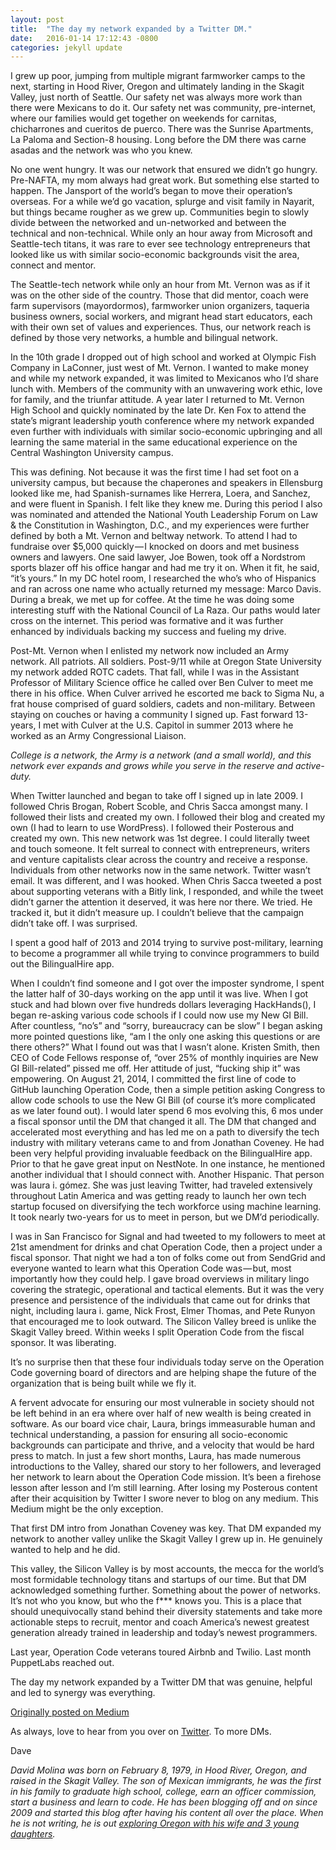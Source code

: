 ```yaml
---
layout: post
title:  "The day my network expanded by a Twitter DM."
date:   2016-01-14 17:12:43 -0800
categories: jekyll update
---
```

I grew up poor, jumping from multiple migrant farmworker camps to the next, starting in Hood River, Oregon and ultimately landing in the Skagit Valley, just north of Seattle. Our safety net was always more work than there were Mexicans to do it. Our safety net was community, pre-internet, where our families would get together on weekends for carnitas, chicharrones and cueritos de puerco. There was the Sunrise Apartments, La Paloma and Section-8 housing. Long before the DM there was carne asadas and the network was who you knew.

No one went hungry. It was our network that ensured we didn’t go hungry.
Pre-NAFTA, my mom always had great work. But something else started to happen. The Jansport of the world’s began to move their operation’s overseas. For a while we’d go vacation, splurge and visit family in Nayarit, but things became rougher as we grew up. Communities begin to slowly divide between the networked and un-networked and between the technical and non-technical.
While only an hour away from Microsoft and Seattle-tech titans, it was rare to ever see technology entrepreneurs that looked like us with similar socio-economic backgrounds visit the area, connect and mentor.

The Seattle-tech network while only an hour from Mt. Vernon was as if it was on the other side of the country. Those that did mentor, coach were farm supervisors (mayordormos), farmworker union organizers, taqueria business owners, social workers, and migrant head start educators, each with their own set of values and experiences. Thus, our network reach is defined by those very networks, a humble and bilingual network.

In the 10th grade I dropped out of high school and worked at Olympic Fish Company in LaConner, just west of Mt. Vernon. I wanted to make money and while my network expanded, it was limited to Mexicanos who I’d share lunch with. Members of the community with an unwavering work ethic, love for family, and the triunfar attitude. A year later I returned to Mt. Vernon High School and quickly nominated by the late Dr. Ken Fox to attend the state’s migrant leadership youth conference where my network expanded even further with individuals with similar socio-economic upbringing and all learning the same material in the same educational experience on the Central Washington University campus.

This was defining. Not because it was the first time I had set foot on a university campus, but because the chaperones and speakers in Ellensburg looked like me, had Spanish-surnames like Herrera, Loera, and Sanchez, and were fluent in Spanish. I felt like they knew me.
During this period I also was nominated and attended the National Youth Leadership Forum on Law & the Constitution in Washington, D.C., and my experiences were further defined by both a Mt. Vernon and beltway network. To attend I had to fundraise over $5,000 quickly — I knocked on doors and met business owners and lawyers. One said lawyer, Joe Bowen, took off a Nordstrom sports blazer off his office hangar and had me try it on. When it fit, he said, “it’s yours.” In my DC hotel room, I researched the who’s who of Hispanics and ran across one name who actually returned my message: Marco Davis. During a break, we met up for coffee. At the time he was doing some interesting stuff with the National Council of La Raza. Our paths would later cross on the internet. This period was formative and it was further enhanced by individuals backing my success and fueling my drive.

Post-Mt. Vernon when I enlisted my network now included an Army network. All patriots. All soldiers. Post-9/11 while at Oregon State University my network added ROTC cadets. That fall, while I was in the Assistant Professor of Military Science office he called over Ben Culver to meet me there in his office. When Culver arrived he escorted me back to Sigma Nu, a frat house comprised of guard soldiers, cadets and non-military. Between staying on couches or having a community I signed up. Fast forward 13-years, I met with Culver at the U.S. Capitol in summer 2013 where he worked as an Army Congressional Liaison.

*College is a network, the Army is a network (and a small world), and this network ever expands and grows while you serve in the reserve and active-duty.*

When Twitter launched and began to take off I signed up in late 2009. I followed Chris Brogan, Robert Scoble, and Chris Sacca amongst many. I followed their lists and created my own. I followed their blog and created my own (I had to learn to use WordPress). I followed their Posterous and created my own. This new network was 1st degree. I could literally tweet and touch someone. It felt surreal to connect with entrepreneurs, writers and venture capitalists clear across the country and receive a response. Individuals from other networks now in the same network. Twitter wasn’t email. It was different, and I was hooked. When Chris Sacca tweeted a post about supporting veterans with a Bitly link, I responded, and while the tweet didn’t garner the attention it deserved, it was here nor there. We tried. He tracked it, but it didn’t measure up. I couldn’t believe that the campaign didn’t take off. I was surprised.

I spent a good half of 2013 and 2014 trying to survive post-military, learning to become a programmer all while trying to convince programmers to build out the BilingualHire app.

When I couldn’t find someone and I got over the imposter syndrome, I spent the latter half of 30-days working on the app until it was live. When I got stuck and had blown over five hundreds dollars leveraging HackHands(), I began re-asking various code schools if I could now use my New GI Bill. After countless, “no’s” and “sorry, bureaucracy can be slow” I began asking more pointed questions like, “am I the only one asking this questions or are there others?” What I found out was that I wasn’t alone. Kristen Smith, then CEO of Code Fellows response of, “over 25% of monthly inquiries are New GI Bill-related” pissed me off. Her attitude of just, “fucking ship it” was empowering. On August 21, 2014, I committed the first line of code to GitHub launching Operation Code, then a simple petition asking Congress to allow code schools to use the New GI Bill (of course it’s more complicated as we later found out). I would later spend 6 mos evolving this, 6 mos under a fiscal sponsor until the DM that changed it all.
The DM that changed and accelerated most everything and has led me on a path to diversify the tech industry with military veterans came to and from Jonathan Coveney. He had been very helpful providing invaluable feedback on the BilingualHire app. Prior to that he gave great input on NestNote. In one instance, he mentioned another individual that I should connect with. Another Hispanic. That person was laura i. gómez. She was just leaving Twitter, had traveled extensively throughout Latin America and was getting ready to launch her own tech startup focused on diversifying the tech workforce using machine learning. It took nearly two-years for us to meet in person, but we DM’d periodically.

I was in San Francisco for Signal and had tweeted to my followers to meet at 21st amendment for drinks and chat Operation Code, then a project under a fiscal sponsor. That night we had a ton of folks come out from SendGrid and everyone wanted to learn what this Operation Code was — but, most importantly how they could help. I gave broad overviews in military lingo covering the strategic, operational and tactical elements. But it was the very presence and persistence of the individuals that came out for drinks that night, including laura i. game, Nick Frost, Elmer Thomas, and Pete Runyon that encouraged me to look outward. The Silicon Valley breed is unlike the Skagit Valley breed. Within weeks I split Operation Code from the fiscal sponsor. It was liberating.

It’s no surprise then that these four individuals today serve on the Operation Code governing board of directors and are helping shape the future of the organization that is being built while we fly it.

A fervent advocate for ensuring our most vulnerable in society should not be left behind in an era where over half of new wealth is being created in software. As our board vice chair, Laura, brings immeasurable human and technical understanding, a passion for ensuring all socio-economic backgrounds can participate and thrive, and a velocity that would be hard press to match. In just a few short months, Laura, has made numerous introductions to the Valley, shared our story to her followers, and leveraged her network to learn about the Operation Code mission. It’s been a firehose lesson after lesson and I’m still learning. After losing my Posterous content after their acquisition by Twitter I swore never to blog on any medium. This Medium might be the only exception.

That first DM intro from Jonathan Coveney was key. That DM expanded my network to another valley unlike the Skagit Valley I grew up in. He genuinely wanted to help and he did.

This valley, the Silicon Valley is by most accounts, the mecca for the world’s most formidable technology titans and startups of our time. But that DM acknowledged something further. Something about the power of networks.
It’s not who you know, but who the f*** knows you.
This is a place that should unequivocally stand behind their diversity statements and take more actionable steps to recruit, mentor and coach America’s newest greatest generation already trained in leadership and today’s newest programmers.

Last year, Operation Code veterans toured Airbnb and Twilio. Last month PuppetLabs reached out.

The day my network expanded by a Twitter DM that was genuine, helpful and led to synergy was everything.

[Originally posted on Medium](https://medium.com/@davidcmolina)

As always, love to hear from you over on [Twitter](http://twitter.com/davidcmolina). To more DMs.

Dave

*David Molina was born on February 8, 1979, in Hood River, Oregon, and raised in the Skagit Valley. The son of Mexican immigrants, he was the first in his family to graduate high school, college, earn an officer commission, start a business and learn to code. He has been blogging off and on since 2009 and started this blog after having his content all over the place. When he is not writing, he is out [exploring Oregon with his wife and 3 young daughters](https://www.instagram.com/davidcmolina/).*
